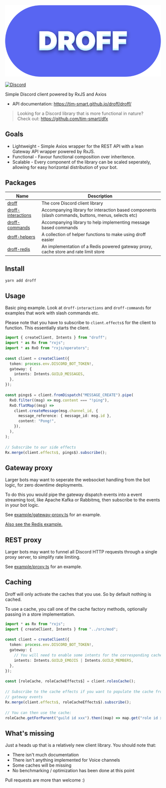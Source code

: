 <div align="center">
  <br />
  <p>
    <img src="https://raw.githubusercontent.com/tim-smart/droff/main/assets/droff.svg" alt="droff" />
  </p>
</div>

[![Discord](https://img.shields.io/discord/887189613389705256?style=for-the-badge)](https://discord.gg/dtR2Mtu66Q)

Simple Discord client powered by RxJS and Axios

- API documentation: https://tim-smart.github.io/droff/droff/

> Looking for a Discord library that is more functional in nature?  
> Check out: https://github.com/tim-smart/dfx

## Goals

- Lightweight - Simple Axios wrapper for the REST API with a lean Gateway API
  wrapper powered by RxJS.
- Functional - Favour functional composition over inheritence.
- Scalable - Every component of the library can be scaled seperately, allowing
  for easy horizontal distribution of your bot.

## Packages

| Name                                                                                           | Description                                                                                         |
| ---------------------------------------------------------------------------------------------- | --------------------------------------------------------------------------------------------------- |
| [droff](https://github.com/tim-smart/droff/tree/main/packages/droff)                           | The core Discord client library                                                                     |
| [droff-interactions](https://github.com/tim-smart/droff/tree/main/packages/droff-interactions) | Accompanying library for interaction based components (slash commands, buttons, menus, selects etc) |
| [droff-commands](https://github.com/tim-smart/droff/tree/main/packages/droff-commands)         | Accompanying library to help implementing message based commands                                    |
| [droff-helpers](https://github.com/tim-smart/droff/tree/main/packages/droff-helpers)           | A collection of helper functions to make using droff easier                                         |
| [droff-redis](https://github.com/tim-smart/droff/tree/main/packages/droff-redis)               | An implementation of a Redis powered gateway proxy, cache store and rate limit store                |

## Install

```
yarn add droff
```

## Usage

Basic ping example. Look at `droff-interactions` and `droff-commands` for
examples that work with slash commands etc.

Please note that you have to subscribe to `client.effects$` for the client to
function. This essentially starts the client.

```typescript
import { createClient, Intents } from "droff";
import * as Rx from "rxjs";
import * as RxO from "rxjs/operators";

const client = createClient({
  token: process.env.DISCORD_BOT_TOKEN!,
  gateway: {
    intents: Intents.GUILD_MESSAGES,
  },
});

const pings$ = client.fromDispatch("MESSAGE_CREATE").pipe(
  RxO.filter((msg) => msg.content === "!ping"),
  RxO.flatMap((msg) =>
    client.createMessage(msg.channel_id, {
      message_reference: { message_id: msg.id },
      content: "Pong!",
    }),
  ),
);

// Subscribe to our side effects
Rx.merge(client.effects$, pings$).subscribe();
```

## Gateway proxy

Larger bots may want to seperate the websocket handling from the bot logic, for
zero downtime deployments.

To do this you would pipe the gateway dispatch events into a event streaming
tool, like Apache Kafka or Rabbitmq, then subscribe to the events in your bot
logic.

See
[example/gateway-proxy.ts](https://github.com/tim-smart/droff/blob/main/packages/droff/example/gateway-proxy.ts)
for an example.

[Also see the Redis example.](https://github.com/tim-smart/droff/blob/main/packages/droff-redis/example/basic.ts)

## REST proxy

Larger bots may want to funnel all Discord HTTP requests through a single proxy server, to simplify rate limiting.

See [example/proxy.ts](https://github.com/tim-smart/droff/blob/main/packages/droff/example/proxy.ts) for an example.

## Caching

Droff will only activate the caches that you use. So by default nothing is
cached.

To use a cache, you call one of the cache factory methods, optionally passing in
a store implementation.

```typescript
import * as Rx from "rxjs";
import { createClient, Intents } from "../src/mod";

const client = createClient({
  token: process.env.DISCORD_BOT_TOKEN!,
  gateway: {
    // You will need to enable some intents for the corresponding cache.
    intents: Intents.GUILD_EMOJIS | Intents.GUILD_MEMBERS,
  },
});

const [roleCache, roleCacheEffects$] = client.rolesCache();

// Subscribe to the cache effects if you want to populate the cache from the
// gateway events
Rx.merge(client.effects$, roleCacheEffects$).subscribe();

// You can then use the cache:
roleCache.getForParent("guild id xxx").then((map) => map.get("role id xxx"));
```

## What's missing

Just a heads up that is a relatively new client library. You should note that:

- There isn't much documentation
- There isn't anything implemented for Voice channels
- Some caches will be missing
- No benchmarking / optimization has been done at this point

Pull requests are more than welcome :)
